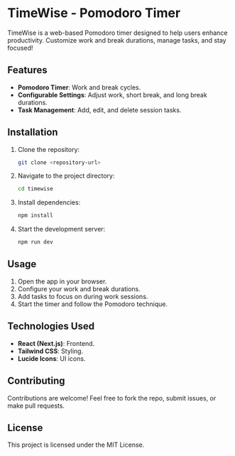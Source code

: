 # TimeWise - Pomodoro Timer

TimeWise is a web-based Pomodoro timer designed to help users enhance productivity. Customize work and break durations, manage tasks, and stay focused!

## Features

- **Pomodoro Timer**: Work and break cycles.
- **Configurable Settings**: Adjust work, short break, and long break durations.
- **Task Management**: Add, edit, and delete session tasks.

## Installation

1. Clone the repository:
    ```sh
    git clone <repository-url>
    ```
2. Navigate to the project directory:
    ```sh
    cd timewise
    ```
3. Install dependencies:
    ```sh
    npm install
    ```
4. Start the development server:
    ```sh
    npm run dev
    ```

## Usage

1. Open the app in your browser.
2. Configure your work and break durations.
3. Add tasks to focus on during work sessions.
4. Start the timer and follow the Pomodoro technique.

## Technologies Used

- **React (Next.js)**: Frontend.
- **Tailwind CSS**: Styling.
- **Lucide Icons**: UI icons.

## Contributing

Contributions are welcome! Feel free to fork the repo, submit issues, or make pull requests.

## License

This project is licensed under the MIT License.
